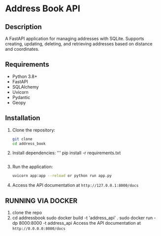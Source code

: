 
# Address Book API

## Description
A FastAPI application for managing addresses with SQLite. Supports creating, updating, deleting, and retrieving addresses based on distance and coordinates.

## Requirements
- Python 3.8+
- FastAPI
- SQLAlchemy
- Uvicorn
- Pydantic
- Geopy

## Installation
1. Clone the repository:
    ```sh
    git clone 
    cd address_book
    ```

2. Install dependencies:
   '''
    pip install -r requirements.txt
    ```

3. Run the application:
    ```sh
    uvicorn app:app --reload or python run app.py
    ```

4. Access the API documentation at `http://127.0.0.1:8000/docs`



## RUNNING VIA DOCKER
1. clone the repo
2. cd addressbook
sudo docker build -t 'address_api' .
sudo docker run -dp 8000:8000 -t address_api
Access the API documentation at `http://0.0.0.0:8000/docs`
